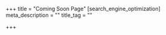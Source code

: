 +++
title = "Coming Soon Page"
[search_engine_optimization]
meta_description = ""
title_tag = ""

+++
